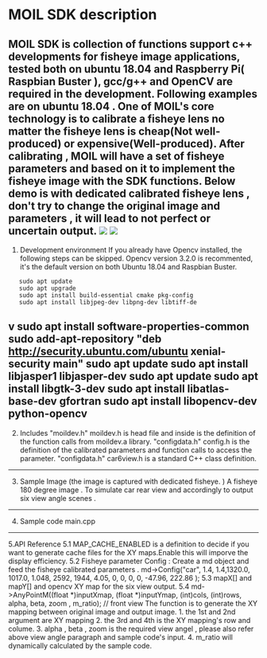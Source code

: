 MOIL SDK description
============================================================================================================================
MOIL SDK is collection of functions support c++ developments for fisheye image applications, tested both on ubuntu 18.04 and Raspberry Pi( Raspbian Buster ), gcc/g++ and OpenCV are required in the development. Following examples are on ubuntu 18.04 .
One of MOIL's core technology is to calibrate a fisheye lens no matter the fisheye lens is cheap(Not well-produced) or expensive(Well-produced). After calibrating , MOIL will have a set of fisheye parameters and based on it to implement the fisheye image with the SDK functions. Below demo is with dedicated calibrated  fisheye lens , don't try to change the original image and parameters , it will lead to not perfect or uncertain output. 
![](https://user-images.githubusercontent.com/3524867/73999970-65850480-49a1-11ea-9e0b-6b88d1d49fb7.jpg)
![](https://user-images.githubusercontent.com/3524867/74001393-61a7b100-49a6-11ea-96a0-112dbdeb7b05.jpg)
-----------------------------------------------------------------------------------------------------------------------------
1. Development environment
   If you already have Opencv installed, the following steps can be skipped. Opencv version 3.2.0 is    recommented, it's the default version on both Ubuntu 18.04 and Raspbian Buster.
```
   sudo apt update
   sudo apt upgrade
   sudo apt install build-essential cmake pkg-config
   sudo apt install libjpeg-dev libpng-dev libtiff-de
```
   
   v
   sudo apt install software-properties-common
   sudo add-apt-repository "deb http://security.ubuntu.com/ubuntu xenial-security main"
   sudo apt update
   sudo apt install libjasper1 libjasper-dev
   sudo apt update
   sudo apt install libgtk-3-dev
   sudo apt install libatlas-base-dev gfortran
   sudo apt install libopencv-dev python-opencv
-----------------------------------------------------------------------------------------------------------------------------
2. Includes
  "moildev.h"
  moildev.h is head file and inside is the definition of the function calls from moildev.a library.
  "configdata.h"
  config.h is the definition of the calibrated parameters and function calls to access the parameter. 
  "configdata.h"
  car6view.h is a standard C++ class definition. 
-----------------------------------------------------------------------------------------------------------------------------
3. Sample Image (the image is captured with dedicated fisheye. )
   A fisheye 180 degree image . To simulate car rear view and accordingly to output six view angle scenes .
-----------------------------------------------------------------------------------------------------------------------------
4. Sample code 
   main.cpp
-----------------------------------------------------------------------------------------------------------------------------
5.API Reference
   5.1 MAP_CACHE_ENABLED is a definition to decide if you want to generate cache files for the XY maps.Enable this will imporve the display efficiency. 
   5.2 Fisheye parameter Config : 
       Create a md object and feed the fisheye calibrated parameters . 
       md->Config("car", 1.4, 1.4,1320.0, 1017.0, 1.048, 2592, 1944, 4.05, 0, 0, 0, 0, -47.96, 222.86 );
   5.3 mapX[] and mapY[] and opencv XY map for the six view output.
   5.4 md->AnyPointM((float *)inputXmap, (float *)inputYmap, (int)cols, (int)rows, alpha, beta, zoom , m_ratio); // front view
   The function is to generate the XY mapping between original image and output image. 
      1. the 1st and 2nd argument are XY mapping 
      2. the 3rd and 4th is the XY mapping's row and colume.
      3. alpha , beta , zoom is the required view angel , please also refer above view angle paragraph and sample code's input. 
      4. m_ratio will dynamically calculated by the sample code.
